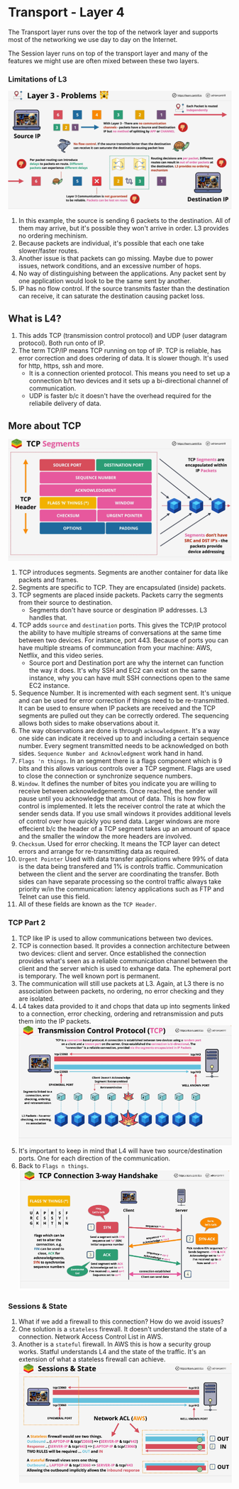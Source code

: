 
# Transport - Layer 4

The Transport layer runs over the top of the network layer and supports most of the networking we use day to day on the Internet.    

The Session layer runs on top of the transport layer and many of the features we might use are often mixed between these two layers.    

### Limitations of L3
![network_11](../assets/network_11.png)
1. In this example, the source is sending 6 packets to the destination.  All of them may arrive, but it's possible they won't arrive in order.  L3 provides no ordering mechinism. 
2. Because packets are individual, it's possible that each one take slower/faster routes. 
3. Another issue is that packets can go missing. Maybe due to power issues, network conditions, and an excessive number of hops. 
4. No way of distinguishing between the applications.  Any packet sent by one application would look to be the same sent by another.
5. IP has no flow control.  If the source transmits faster than the destination can receive, it can saturate the destination causing packet loss.

## What is L4?

1. This adds TCP (transmission control protocol) and UDP (user datagram protocol).  Both run onto of IP.
2. The term TCP/IP means TCP running on top of IP.  TCP is reliable, has error correction and does ordering of data.  It is slower though.  It's used for http, https, ssh and more.
    * It is a connection oriented protocol.  This means you need to set up a connection b/t two devices and it sets up a bi-directional channel of communication.
    * UDP is faster b/c it doesn't have the overhead required for the reliabile delivery of data.

## More about TCP
![network_12](../assets/network_12.png)
1. TCP introduces segments. Segments are another container for data like packets and frames. 
2. Segments are specific to TCP. They are encapsulated (inside) packets.
3. TCP segments are placed inside packets. Packets carry the segments from their source to destination.
    * Segments don't have source or desgination IP addresses. L3 handles that.
4. TCP adds ```source``` and ```destination``` ports. This gives the TCP/IP protocol the ability to have multiple streams of conversations at the same time between two devices. For instance, port 443. Because of ports you can have multiple streams of communcation from your machine: AWS, Netflix, and this video series.
    * Source port and Destination port are why the internet can function the way it does. It's why SSH and EC2 can exist on the same instance, why you can have mult SSH connections open to the same EC2 instance.
6. Sequence Number. It is incremented with each segment sent. It's unique and can be used for error correction if things need to be re-transmitted. It can be used to ensure when IP packets are received and the TCP segments are pulled out they can be correctly ordered. The sequencing allows both sides to make observations about it.
7. The way observations are done is through ```acknowledgment```. It's a way one side can indicate it received up to and including a certain sequence number. Every segment transmitted needs to be acknowledged on both sides. ```Sequence Number and Acknowledgment``` work hand in hand.
8. ```Flags 'n things```.  In an segment there is a flags component which is 9 bits and this allows various controls over a TCP segment. Flags are used to close the connection or synchronize sequence numbers.  
9. ```Window```.  It defines the number of bites you indicate you are willing to receive between acknowledgements. Once reached, the sender will pause until you acknowledge that amout of data.  This is how flow control is implemented.  It lets the receiver control the rate at which the sender sends data. If you use small windows it provides additional levels of control over how quickly you send data.  Larger windows are more effecient b/c the header of a TCP segment takes up an amount of space and the smaller the window the more headers are involved.
10. ```Checksum```. Used for error checking. It means the TCP layer can detect errors and arrange for re-transmitting data as required.
11. ```Urgent Pointer``` Used with data transfer applications where 99% of data is the data being transfered and 1% is controls traffic. Communication between the client and the server are coordinating the transfer.  Both sides can have separate processing so the control traffic always take priority w/in the communication: latency applications such as FTP and Telnet can use this field.
12. All of these fields are known as the ```TCP Header```.

### TCP Part 2
1. TCP like IP is used to allow communications between two devices.
2. TCP is connection based.  It provides a connection architecture between two devices: client and server. Once established the connection provides what's seen as a reliable communication channel between the client and the server which is used to exhange data. The ephemeral port is temporary.  The well known port is permanent. 
3. The communication will still use packets at L3.  Again, at L3 there is no association between packets, no ordering, no error checking and they are isolated.
4. L4 takes data provided to it and chops that data up into segments linked to a connection, error checking, ordering and retransmission and puts them into the IP packets.
![network_14](../assets/network_14.png)
5. It's important to keep in mind that L4 will have two source/destination ports.  One for each direction of the communication. 
6. Back to ```Flags n things```.  
![network_15](../assets/network_15.png)

### Sessions & State
1. What if we add a firewall to this connection?  How do we avoid issues?
2. One solution is a ```stateless``` firewall. It doesn't understand the state of a connection.  Network Access Control List in AWS.
3. Another is a ```stateful``` firewall. In AWS this is how a security group works. Statful understands L4 and the state of the traffic. It's an extension of what a stateless firewall can achieve. 
![network_16](../assets/network_16.png)